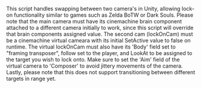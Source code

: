 This script handles swapping between two camera's in Unity, allowing lock-on functionality similar to games such as Zelda BoTW or Dark Souls. Please note that the main camera must have its cinemachine brain component attached to a different camera initially to work, since this script will override that brain components assigned value. The second cam (lockOnCam) must be a cinemachine virtual cameara with its initial SetActive value to false on runtime. The virtual lockOnCam must also have its 'Body' field set to "framing transposer", follow set to the player, and LookAt to be assigned to the target you wish to lock onto. Make sure to set the 'Aim' field of the virtual camera to 'Composer' to avoid jittery movements of the camera. Lastly, please note that this does not support transitioning between different targets in range yet.
